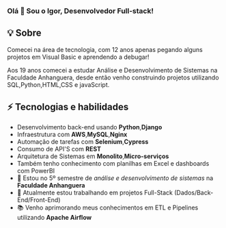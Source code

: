 ### Olá 👋 Sou o Igor, Desenvolvedor Full-stack!

## 💡 Sobre
Comecei na área de tecnologia, com 12 anos apenas pegando alguns projetos em Visual Basic e aprendendo a debugar!

Aos 19 anos comecei a estudar Análise e Desenvolvimento de Sistemas na Faculdade Anhanguera,
desde então venho construindo projetos utilizando SQL,Python,HTML,CSS e javaScript.

## ⚡ Tecnologias e habilidades
 - Desenvolvimento back-end usando **Python**,**Django**
 - Infraestrutura com **AWS**,**MySQL**,**Nginx**
 - Automação de tarefas com **Selenium**,**Cypress**
 - Consumo de API'S com **REST**
 - Arquitetura de Sistemas em **Monolito**,**Micro-serviços**
 - Também tenho conhecimento com planilhas em Excel e dashboards com PowerBI
 - 📖 Estou no 5º semestre de *análise e desenvolvimento de sistemas* na **Faculdade Anhanguera**
 - 💼 Atualmente estou trabalhando em projetos Full-Stack (Dados/Back-End/Front-End)
 - 📚 Venho aprimorando meus conhecimentos em ETL e Pipelines utilizando **Apache Airflow**
